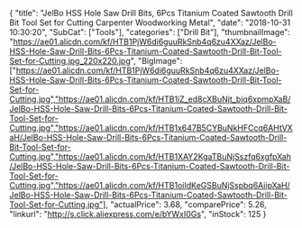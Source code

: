 {
	"title": "JelBo HSS Hole Saw Drill Bits, 6Pcs Titanium Coated Sawtooth Drill Bit Tool Set for Cutting Carpenter Woodworking Metal",
	"date": "2018-10-31 10:30:20",
	"SubCat": ["Tools"],
	"categories": ["Drill Bit"],
	"thumbnailImage": "https://ae01.alicdn.com/kf/HTB1PjW6di6guuRkSnb4q6zu4XXaz/JelBo-HSS-Hole-Saw-Drill-Bits-6Pcs-Titanium-Coated-Sawtooth-Drill-Bit-Tool-Set-for-Cutting.jpg_220x220.jpg",
	"BigImage": ["https://ae01.alicdn.com/kf/HTB1PjW6di6guuRkSnb4q6zu4XXaz/JelBo-HSS-Hole-Saw-Drill-Bits-6Pcs-Titanium-Coated-Sawtooth-Drill-Bit-Tool-Set-for-Cutting.jpg","https://ae01.alicdn.com/kf/HTB1iZ_ed8cXBuNjt_biq6xpmpXaB/JelBo-HSS-Hole-Saw-Drill-Bits-6Pcs-Titanium-Coated-Sawtooth-Drill-Bit-Tool-Set-for-Cutting.jpg","https://ae01.alicdn.com/kf/HTB1x647B5CYBuNkHFCcq6AHtVXaH/JelBo-HSS-Hole-Saw-Drill-Bits-6Pcs-Titanium-Coated-Sawtooth-Drill-Bit-Tool-Set-for-Cutting.jpg","https://ae01.alicdn.com/kf/HTB1XAY2KgaTBuNjSszfq6xgfpXah/JelBo-HSS-Hole-Saw-Drill-Bits-6Pcs-Titanium-Coated-Sawtooth-Drill-Bit-Tool-Set-for-Cutting.jpg","https://ae01.alicdn.com/kf/HTB1oiIdKeGSBuNjSspbq6AiipXaH/JelBo-HSS-Hole-Saw-Drill-Bits-6Pcs-Titanium-Coated-Sawtooth-Drill-Bit-Tool-Set-for-Cutting.jpg"],
	"actualPrice": 3.68,
	"comparePrice": 5.26,
	"linkurl": "http://s.click.aliexpress.com/e/bYWxI0Gs",
	"inStock": 125
}
